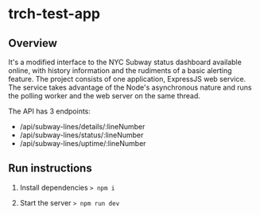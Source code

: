 # trch-test-app
## Overview 
It's a modified interface to the NYC Subway status dashboard available online,
with history information and the rudiments of a basic alerting feature. 
The project consists of one application, ExpressJS web service. 
The service takes advantage of the Node's asynchronous nature and runs 
the polling worker and the web server on the same thread.

The API has 3 endpoints:
- /api/subway-lines/details/:lineNumber
- /api/subway-lines/status/:lineNumber
- /api/subway-lines/uptime/:lineNumber

## Run instructions
1. Install dependencies
	`> npm i`

2. Start the server
	`> npm run dev`
